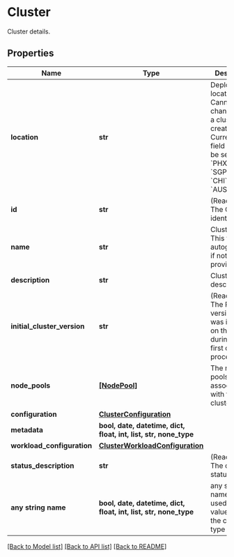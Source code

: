 # Cluster

Cluster details.

## Properties
Name | Type | Description | Notes
------------ | ------------- | ------------- | -------------
**location** | **str** | Deployment location. Cannot be changed once a cluster is created. Currently this field should be set to &#x60;PHX&#x60;, &#x60;ASH&#x60;, &#x60;SGP&#x60;, &#x60;NLD&#x60;, &#x60;CHI&#x60;, &#x60;SEA&#x60; or &#x60;AUS&#x60;. | 
**id** | **str** | (Read-only) The Cluster identifier. | [optional] [readonly] 
**name** | **str** | Cluster name. This field is autogenerated if not provided. | [optional] 
**description** | **str** | Cluster description. | [optional] 
**initial_cluster_version** | **str** | (Read-only) The Rancher version that was installed on the cluster during the first creation process. | [optional] [readonly] 
**node_pools** | [**[NodePool]**](NodePool.md) | The node pools associated with the cluster. | [optional] 
**configuration** | [**ClusterConfiguration**](ClusterConfiguration.md) |  | [optional] 
**metadata** | **bool, date, datetime, dict, float, int, list, str, none_type** |  | [optional] [readonly] 
**workload_configuration** | [**ClusterWorkloadConfiguration**](ClusterWorkloadConfiguration.md) |  | [optional] 
**status_description** | **str** | (Read-Only) The cluster status | [optional] [readonly] 
**any string name** | **bool, date, datetime, dict, float, int, list, str, none_type** | any string name can be used but the value must be the correct type | [optional]

[[Back to Model list]](../README.md#documentation-for-models) [[Back to API list]](../README.md#documentation-for-api-endpoints) [[Back to README]](../README.md)


